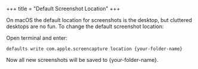 +++
title = "Default Screenshot Location"
+++

On macOS the default location for screenshots is the desktop, but cluttered desktops are no fun. To change the default screenshot location:

Open terminal and enter:

`defaults write com.apple.screencapture location {your-folder-name}`

Now all new screenshots will be saved to {your-folder-name}.

